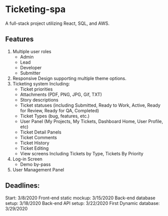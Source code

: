 # Ticketing-spa

A full-stack project utilizing React, SQL, and AWS.

## Features 

1. Multiple user roles  
   * Admin  
   * Lead
   * Developer
   * Submitter
2. Responsive Design supporting multiple theme options.
3. Ticketing system Including:
   * Ticket priorities
   * Attachments (PDF, PNG, JPG, Gif, TXT)
   * Story descriptions
   * Ticket statuses (including Submitted, Ready to Work, Active, Ready for Review, Ready for QA, Completed)
   * Ticket Types (bug, features, etc.)
   * User Panel (My Projects, My Tickets, Dashboard Home, User Profile, etc)
   * Ticket Detail Panels
   * Ticket Comments
   * Ticket History
   * Ticket Editing
   * View screens Including Tickets by Type, Tickets By Priority
4. Log-in Screen
   * Demo by-pass
5. User Management Panel

## Deadlines:

Start: 3/8/2020
Front-end static mockup: 3/15/2020
Back-end database setup: 3/18/2020
Back-end API setup: 3/22/2020
First Dynamic database: 3/29/2020

